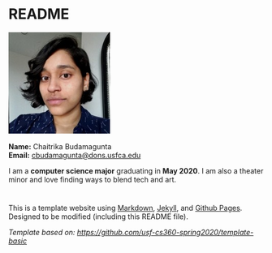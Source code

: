 # README

![Profile Image](chaitrika.jpeg)

**Name:** Chaitrika Budamagunta   
**Email:** <cbudamagunta@dons.usfca.edu>

I am a **computer science major** graduating in **May 2020**. I am also a theater minor and love finding ways to blend tech and art.


#   

This is a template website using [Markdown](https://guides.github.com/features/mastering-markdown/), [Jekyll](https://jekyllrb.com/), and [Github Pages](https://pages.github.com/). Designed to be modified (including this README file).

*Template based on: <https://github.com/usf-cs360-spring2020/template-basic>*

